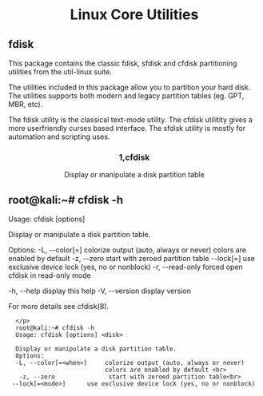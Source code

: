 <h1 align="center">
      Linux Core Utilities
</h1>
<h2 align="left"> fdisk </h2>
<p>
    This package contains the classic fdisk, sfdisk and cfdisk partitioning utilities from the util-linux suite.

The utilities included in this package allow you to partition your hard disk. The utilities supports both modern and legacy partition tables (eg. GPT, MBR, etc).

The fdisk utility is the classical text-mode utility. The cfdisk utilitity gives a more userfriendly curses based interface. The sfdisk utility is mostly for automation and scripting uses.
</p>
<h3 align="center">1,cfdisk </h3>
  <p align= "center">
         Display or manipulate a disk partition table
      
 
## root@kali:~# cfdisk -h

Usage:
 cfdisk [options] <disk>

Display or manipulate a disk partition table.

Options:
 -L, --color[=<when>]     colorize output (auto, always or never)
                            colors are enabled by default
 -z, --zero               start with zeroed partition table
     --lock[=<mode>]      use exclusive device lock (yes, no or nonblock)
 -r, --read-only          forced open cfdisk in read-only mode

 -h, --help               display this help
 -V, --version            display version

For more details see cfdisk(8).
      
      
      </p> 
      root@kali:~# cfdisk -h
      Usage: cfdisk [options] <disk>
      
      Display or manipulate a disk partition table.
      Options:
      -L, --color[=<when>]     colorize output (auto, always or never)
                               colors are enabled by default <br>
       -z, --zero               start with zeroed partition table<br>
     --lock[=<mode>]      use exclusive device lock (yes, no or nonblock)
